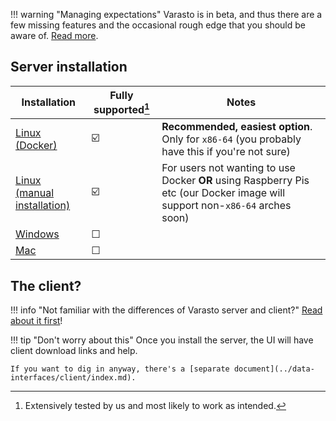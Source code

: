 !!! warning "Managing expectations"
    Varasto is in beta, and thus there are a few missing features and the occasional rough
    edge that you should be aware of. [Read more](limitations-of-beta-version.md).


Server installation
-------------------

| Installation                | Fully supported[^1] | Notes |
|-----------------------------|-----------------|-------|
| [Linux (Docker)](linux-docker.md) | ☑️ | **Recommended, easiest option**. Only for `x86-64` (you probably have this if you're not sure) |
| [Linux (manual installation)](linux-manual.md) | ☑️ | For users not wanting to use Docker **OR** using Raspberry Pis etc (our Docker image will support non-`x86-64` arches soon) |
| [Windows](windows.md)             | ☐ | |
| [Mac](mac.md)                     | ☐ | |


The client?
-----------

!!! info "Not familiar with the differences of Varasto server and client?"
	[Read about it first](../concepts-ideas-architecture/index.md#client-vs-server)!

!!! tip "Don't worry about this"
	Once you install the server, the UI will have client download links and help.
	
	If you want to dig in anyway, there's a [separate document](../data-interfaces/client/index.md).


[^1]: Extensively tested by us and most likely to work as intended.
